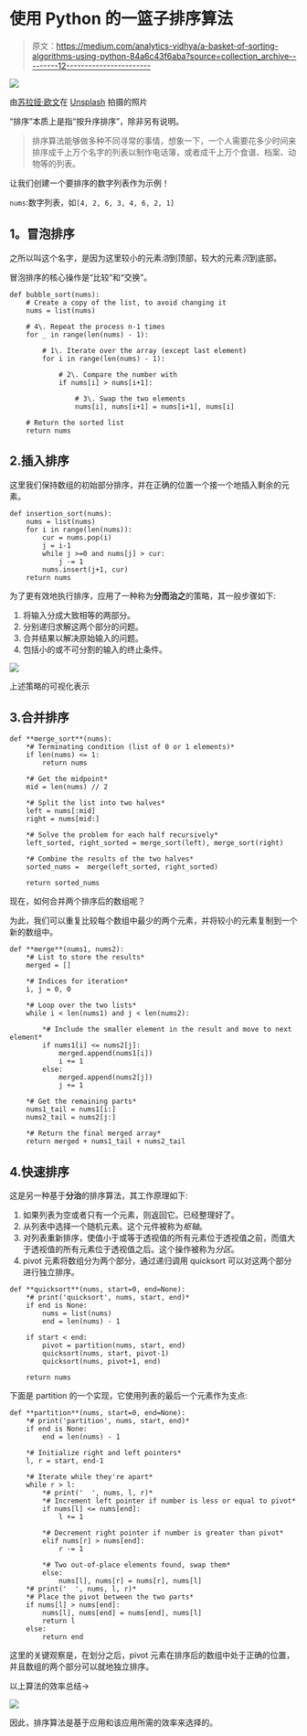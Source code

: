 # 使用 Python 的一篮子排序算法

> 原文：<https://medium.com/analytics-vidhya/a-basket-of-sorting-algorithms-using-python-84a6c43f6aba?source=collection_archive---------12----------------------->

![](img/396ccaf18b1d8578bdaee96e829f9296.png)

由[苏拉娅·欧文](https://unsplash.com/@traxing?utm_source=medium&utm_medium=referral)在 [Unsplash](https://unsplash.com?utm_source=medium&utm_medium=referral) 拍摄的照片

“排序”本质上是指“按升序排序”，除非另有说明。

> 排序算法能够做多种不同寻常的事情，想象一下，一个人需要花多少时间来排序成千上万个名字的列表以制作电话簿，或者成千上万个食谱、档案、动物等的列表。

让我们创建一个要排序的数字列表作为示例！

`nums`:数字列表，如`[4, 2, 6, 3, 4, 6, 2, 1]`

## **1。冒泡排序**

之所以叫这个名字，是因为这里较小的元素*泡*到顶部，较大的元素*沉*到底部。

冒泡排序的核心操作是“比较”和“交换”。

```
def bubble_sort(nums):
    # Create a copy of the list, to avoid changing it
    nums = list(nums)

    # 4\. Repeat the process n-1 times
    for _ in range(len(nums) - 1):

        # 1\. Iterate over the array (except last element)
        for i in range(len(nums) - 1):

            # 2\. Compare the number with  
            if nums[i] > nums[i+1]:

                # 3\. Swap the two elements
                nums[i], nums[i+1] = nums[i+1], nums[i]

    # Return the sorted list
    return nums
```

## 2.插入排序

这里我们保持数组的初始部分排序，并在正确的位置一个接一个地插入剩余的元素。

```
def insertion_sort(nums):
    nums = list(nums)
    for i in range(len(nums)):
        cur = nums.pop(i)
        j = i-1
        while j >=0 and nums[j] > cur:
            j -= 1
        nums.insert(j+1, cur)
    return nums
```

为了更有效地执行排序，应用了一种称为**分而治之**的策略，其一般步骤如下:

1.  将输入分成大致相等的两部分。
2.  分别递归求解这两个部分的问题。
3.  合并结果以解决原始输入的问题。
4.  包括小的或不可分割的输入的终止条件。

![](img/6cd018903c37d6f585cbb0218a2cd1a9.png)

上述策略的可视化表示

## 3.合并排序

```
def **merge_sort**(nums):
    *# Terminating condition (list of 0 or 1 elements)*
    if len(nums) <= 1:
        return nums

    *# Get the midpoint*
    mid = len(nums) // 2

    *# Split the list into two halves*
    left = nums[:mid]
    right = nums[mid:]

    *# Solve the problem for each half recursively*
    left_sorted, right_sorted = merge_sort(left), merge_sort(right)

    *# Combine the results of the two halves*
    sorted_nums =  merge(left_sorted, right_sorted)

    return sorted_nums
```

现在，如何合并两个排序后的数组呢？

为此，我们可以重复比较每个数组中最少的两个元素，并将较小的元素复制到一个新的数组中。

```
def **merge**(nums1, nums2):    
    *# List to store the results* 
    merged = []

    *# Indices for iteration*
    i, j = 0, 0

    *# Loop over the two lists*
    while i < len(nums1) and j < len(nums2):        

        *# Include the smaller element in the result and move to next element*
        if nums1[i] <= nums2[j]:
            merged.append(nums1[i])
            i += 1 
        else:
            merged.append(nums2[j])
            j += 1

    *# Get the remaining parts*
    nums1_tail = nums1[i:]
    nums2_tail = nums2[j:]

    *# Return the final merged array*
    return merged + nums1_tail + nums2_tail
```

## 4.快速排序

这是另一种基于**分治**的排序算法，其工作原理如下:

1.  如果列表为空或者只有一个元素，则返回它。已经整理好了。
2.  从列表中选择一个随机元素。这个元件被称为*枢轴*。
3.  对列表重新排序，使值小于或等于透视值的所有元素位于透视值之前，而值大于透视值的所有元素位于透视值之后。这个操作被称为*分区*。
4.  pivot 元素将数组分为两个部分，通过递归调用 quicksort 可以对这两个部分进行独立排序。

```
def **quicksort**(nums, start=0, end=None):
    *# print('quicksort', nums, start, end)*
    if end is None:
        nums = list(nums)
        end = len(nums) - 1

    if start < end:
        pivot = partition(nums, start, end)
        quicksort(nums, start, pivot-1)
        quicksort(nums, pivot+1, end)

    return nums
```

下面是 partition 的一个实现，它使用列表的最后一个元素作为支点:

```
def **partition**(nums, start=0, end=None):
    *# print('partition', nums, start, end)*
    if end is None:
        end = len(nums) - 1

    *# Initialize right and left pointers*
    l, r = start, end-1

    *# Iterate while they're apart*
    while r > l:
        *# print('  ', nums, l, r)*
        *# Increment left pointer if number is less or equal to pivot*
        if nums[l] <= nums[end]:
            l += 1

        *# Decrement right pointer if number is greater than pivot*
        elif nums[r] > nums[end]:
            r -= 1

        *# Two out-of-place elements found, swap them*
        else:
            nums[l], nums[r] = nums[r], nums[l]
    *# print('  ', nums, l, r)*
    *# Place the pivot between the two parts*
    if nums[l] > nums[end]:
        nums[l], nums[end] = nums[end], nums[l]
        return l
    else:
        return end
```

这里的关键观察是，在划分之后，pivot 元素在排序后的数组中处于正确的位置，并且数组的两个部分可以就地独立排序。

以上算法的效率总结→

![](img/192d479fc9144939a4e1177edb4f0812.png)

因此，排序算法是基于应用和该应用所需的效率来选择的。